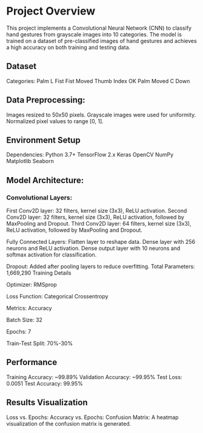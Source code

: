 # Project Overview
This project implements a Convolutional Neural Network (CNN) to classify hand gestures from grayscale images into 10 categories. The model is trained on a dataset of pre-classified images of hand gestures and achieves a high accuracy on both training and testing data.

## Dataset
Categories:
Palm
L
Fist
Fist Moved
Thumb
Index
OK
Palm Moved
C
Down

## Data Preprocessing:
Images resized to 50x50 pixels.
Grayscale images were used for uniformity.
Normalized pixel values to range [0, 1].

## Environment Setup
Dependencies:
Python 3.7+
TensorFlow 2.x
Keras
OpenCV
NumPy
Matplotlib
Seaborn

## Model Architecture:
### Convolutional Layers:
First Conv2D layer: 32 filters, kernel size (3x3), ReLU activation.
Second Conv2D layer: 32 filters, kernel size (3x3), ReLU activation, followed by MaxPooling and Dropout.
Third Conv2D layer: 64 filters, kernel size (3x3), ReLU activation, followed by MaxPooling and Dropout.

Fully Connected Layers:
Flatten layer to reshape data.
Dense layer with 256 neurons and ReLU activation.
Dense output layer with 10 neurons and softmax activation for classification.

Dropout:
Added after pooling layers to reduce overfitting.
Total Parameters: 1,669,290
Training Details

Optimizer: RMSprop

Loss Function: Categorical Crossentropy

Metrics: Accuracy

Batch Size: 32

Epochs: 7

Train-Test Split: 70%-30%

## Performance

Training Accuracy: ~99.89%
Validation Accuracy: ~99.95%
Test Loss: 0.0051
Test Accuracy: 99.95%

## Results Visualization
Loss vs. Epochs:
Accuracy vs. Epochs:
Confusion Matrix:
A heatmap visualization of the confusion matrix is generated.
